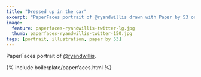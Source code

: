 ```yaml
---
title: "Dressed up in the car"
excerpt: "PaperFaces portrait of @ryandwillis drawn with Paper by 53 on an iPad."
image: 
  feature: paperfaces-ryandwillis-twitter-lg.jpg
  thumb: paperfaces-ryandwillis-twitter-150.jpg
tags: [portrait, illustration, paper by 53]
---
```


PaperFaces portrait of [@ryandwillis](http://twitter.com/ryandwillis).

{% include boilerplate/paperfaces.html %}